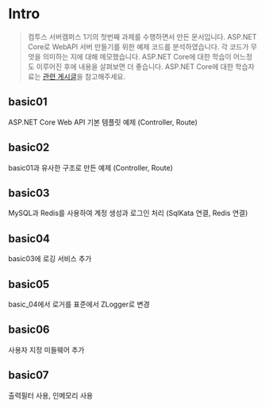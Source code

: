 # Intro

> 컴투스 서버캠퍼스 1기의 첫번째 과제를 수행하면서 만든 문서입니다. ASP.NET Core로 WebAPI 서버 만들기를 위한 예제 코드를 분석하였습니다. 각 코드가 무엇을 의미하는 지에 대해 메모했습니다. ASP.NET Core에 대한 학습이 어느정도 이루어진 후에 내용을 살펴보면 더 좋습니다. ASP.NET Core에 대한 학습자료는 [관련 게시글](https://dong-d.gitbook.io/asp.net-core/)을 참고해주세요.<br>

## basic01
ASP.NET Core Web API 기본 템플릿 예제 (Controller, Route)

## basic02
basic01과 유사한 구조로 만든 예제 (Controller, Route)

## basic03
MySQL과 Redis를 사용하여 계정 생성과 로그인 처리 (SqlKata 연결, Redis 연결)

## basic04
basic03에 로깅 서비스 추가

## basic05
basic_04에서 로거를 표준에서 ZLogger로 변경

## basic06
사용자 지정 미들웨어 추가

## basic07
출력필터 사용, 인메모리 사용
